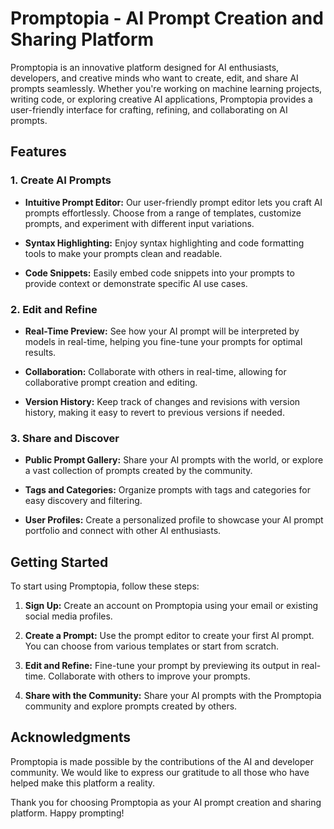 # Promptopia - AI Prompt Creation and Sharing Platform



Promptopia is an innovative platform designed for AI enthusiasts, developers, and creative minds who want to create, edit, and share AI prompts seamlessly. Whether you're working on machine learning projects, writing code, or exploring creative AI applications, Promptopia provides a user-friendly interface for crafting, refining, and collaborating on AI prompts.

## Features

### 1. Create AI Prompts

- **Intuitive Prompt Editor:** Our user-friendly prompt editor lets you craft AI prompts effortlessly. Choose from a range of templates, customize prompts, and experiment with different input variations.

- **Syntax Highlighting:** Enjoy syntax highlighting and code formatting tools to make your prompts clean and readable.

- **Code Snippets:** Easily embed code snippets into your prompts to provide context or demonstrate specific AI use cases.

### 2. Edit and Refine

- **Real-Time Preview:** See how your AI prompt will be interpreted by models in real-time, helping you fine-tune your prompts for optimal results.

- **Collaboration:** Collaborate with others in real-time, allowing for collaborative prompt creation and editing.

- **Version History:** Keep track of changes and revisions with version history, making it easy to revert to previous versions if needed.

### 3. Share and Discover

- **Public Prompt Gallery:** Share your AI prompts with the world, or explore a vast collection of prompts created by the community.

- **Tags and Categories:** Organize prompts with tags and categories for easy discovery and filtering.

- **User Profiles:** Create a personalized profile to showcase your AI prompt portfolio and connect with other AI enthusiasts.

## Getting Started

To start using Promptopia, follow these steps:

1. **Sign Up:** Create an account on Promptopia using your email or existing social media profiles.

2. **Create a Prompt:** Use the prompt editor to create your first AI prompt. You can choose from various templates or start from scratch.

3. **Edit and Refine:** Fine-tune your prompt by previewing its output in real-time. Collaborate with others to improve your prompts.

4. **Share with the Community:** Share your AI prompts with the Promptopia community and explore prompts created by others.






## Acknowledgments

Promptopia is made possible by the contributions of the AI and developer community. We would like to express our gratitude to all those who have helped make this platform a reality.

Thank you for choosing Promptopia as your AI prompt creation and sharing platform. Happy prompting!


